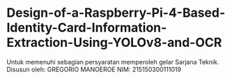 # Design-of-a-Raspberry-Pi-4-Based-Identity-Card-Information-Extraction-Using-YOLOv8-and-OCR
Untuk memenuhi sebagian persyaratan memperoleh gelar Sarjana Teknik. Disusun oleh: GREGORIO MANOEROE NIM: 215150300111019
